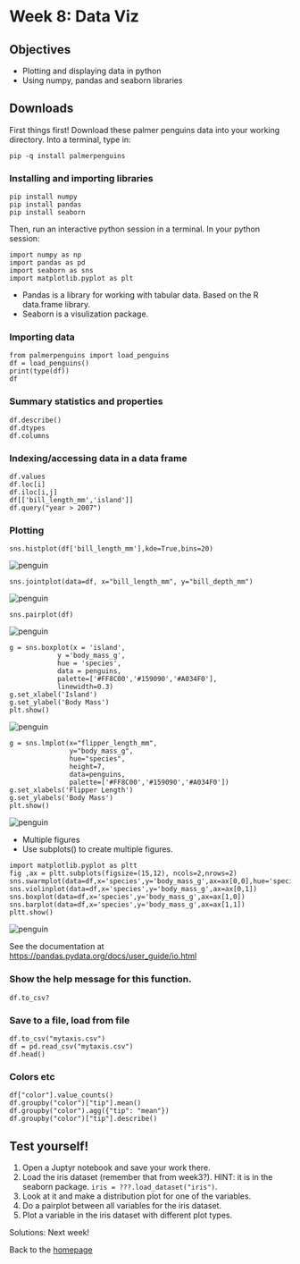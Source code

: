 # Week 8: Data Viz
## Objectives 
- Plotting and displaying data in python
- Using numpy, pandas and seaborn libraries
  
## Downloads  
First things first! Download these palmer penguins data into your working directory. 
Into a terminal, type in: 
```
pip -q install palmerpenguins
```

### Installing and importing libraries 
```
pip install numpy
pip install pandas
pip install seaborn
```
Then, run an interactive python session in a terminal. In your python session:
```
import numpy as np
import pandas as pd
import seaborn as sns
import matplotlib.pyplot as plt
```
- Pandas is a library for working with tabular data. Based on the R data.frame library.
- Seaborn is a visulization package. 

### Importing data 
```
from palmerpenguins import load_penguins
df = load_penguins()
print(type(df))
df
```
### Summary statistics and properties 
```
df.describe()
df.dtypes
df.columns
```
### Indexing/accessing data in a data frame 
```
df.values
df.loc[i] 
df.iloc[i,j]
df[['bill_length_mm','island']]
df.query("year > 2007")

```

### Plotting 
```
sns.histplot(df['bill_length_mm'],kde=True,bins=20)
```
![penguin](../imgs/penguin_histplot.png)
```
sns.jointplot(data=df, x="bill_length_mm", y="bill_depth_mm") 
```
![penguin](../imgs/penguin_scatterplot.png)
```
sns.pairplot(df)
```
![penguin](../imgs/penguin_pairs.png)
```
g = sns.boxplot(x = 'island',
            y ='body_mass_g',
            hue = 'species',
            data = penguins,
            palette=['#FF8C00','#159090','#A034F0'],
            linewidth=0.3)
g.set_xlabel('Island')
g.set_ylabel('Body Mass')
plt.show() 
```
![penguin](../imgs/penguin_boxplot.png)

```
g = sns.lmplot(x="flipper_length_mm",
               y="body_mass_g",
               hue="species",
               height=7,
               data=penguins,
               palette=['#FF8C00','#159090','#A034F0'])
g.set_xlabels('Flipper Length')
g.set_ylabels('Body Mass')
plt.show() 
```
![penguin](../imgs/penguin_lmplot.png)

- Multiple figures
- Use subplots() to create multiple figures.
```
import matplotlib.pyplot as pltt
fig ,ax = pltt.subplots(figsize=(15,12), ncols=2,nrows=2)
sns.swarmplot(data=df,x='species',y='body_mass_g',ax=ax[0,0],hue='species')
sns.violinplot(data=df,x='species',y='body_mass_g',ax=ax[0,1])
sns.boxplot(data=df,x='species',y='body_mass_g',ax=ax[1,0])
sns.barplot(data=df,x='species',y='body_mass_g',ax=ax[1,1])
pltt.show()
```
![penguin](../imgs/penguin_multiple.png)

See the documentation at https://pandas.pydata.org/docs/user_guide/io.html


### Show the help message for this function.
```
df.to_csv?
```     

### Save to a file, load from file 
```
df.to_csv("mytaxis.csv")
df = pd.read_csv("mytaxis.csv")
df.head()
```    

### Colors etc
```
df["color"].value_counts()
df.groupby("color")["tip"].mean()
df.groupby("color").agg({"tip": "mean"})    
df.groupby("color")["tip"].describe()
```


## Test yourself!
1. Open a Juptyr notebook and save your work there.
2. Load the iris dataset (remember that from week3?). HINT: it is in the seaborn package. `iris = ???.load_dataset("iris")`.
3. Look at it and make a distribution plot for one of the variables. 
4. Do a pairplot between all variables for the iris dataset.
5. Plot a variable in the iris dataset with different plot types. 

Solutions: Next week!

Back to the [homepage](../README.md)


